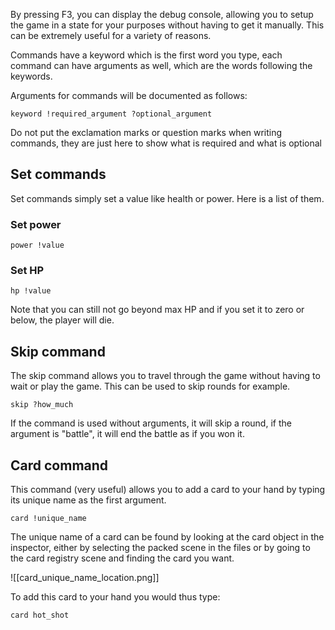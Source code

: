 By pressing F3, you can display the debug console, allowing you to setup the game in a state for your purposes without having to get it manually. This can be extremely useful for a variety of reasons.

Commands have a keyword which is the first word you type, each command can have arguments as well, which are the words following the keywords.

Arguments for commands will be documented as follows:

``` 
keyword !required_argument ?optional_argument
```

Do not put the exclamation marks or question marks when writing commands, they are just here to show what is required and what is optional

## Set commands

Set commands simply set a value like health or power. Here is a list of them.
### Set power

```
power !value
```

### Set HP

```
hp !value
```

Note that you can still not go beyond max HP and if you set it to zero or below, the player will die.

## Skip command

The skip command allows you to travel through the game without having to wait or play the game. This can be used to skip rounds for example.

```
skip ?how_much
```

If the command is used without arguments, it will skip a round, if the argument is "battle", it will end the battle as if you won it.

## Card command

This command (very useful) allows you to add a card to your hand by typing its unique name as the first argument.

```
card !unique_name
```

The unique name of a card can be found by looking at the card object in the inspector, either by selecting the packed scene in the files or by going to the card registry scene and finding the card you want.

![[card_unique_name_location.png]]

To add this card to your hand you would thus type:

```
card hot_shot
```
